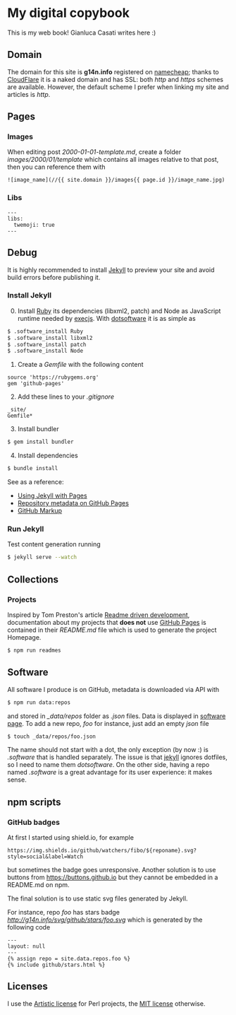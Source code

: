 
# My digital copybook

This is my web book! Gianluca Casati writes here :)

## Domain

The domain for this site is **g14n.info** registered on [namecheap](https://www.namecheap.com);
thanks to [CloudFlare](https://www.cloudflare.com/) it is a naked domain and has SSL: both *http* and *https* schemes are available.
However, the default scheme I prefer when linking my site and articles is *http*.

## Pages

### Images

When editing post *2000-01-01-template.md*, create a folder *images/2000/01/template*
which contains all images relative to that post, then you can reference them with

```
![image_name](//{{ site.domain }}/images{{ page.id }}/image_name.jpg)
```

### Libs

```
---
libs:
  twemoji: true
---
```

## Debug

It is highly recommended to install [Jekyll][3] to preview your site and avoid build errors before publishing it.

### Install Jekyll

0. Install [Ruby](https://www.ruby-lang.org) its dependencies (libxml2, patch) and Node as JavaScript runtime needed by [execjs](https://github.com/rails/execjs).
With [dotsoftware](http://g14n.info/dotsoftware/) it is as simple as

```bash
$ .software_install Ruby
$ .software_install libxml2
$ .software_install patch
$ .software_install Node
```

1. Create a *Gemfile* with the following content

```
source 'https://rubygems.org'
gem 'github-pages'
```

2. Add these lines to your *.gitignore*

```
_site/
Gemfile*
```

3. Install bundler

```bash
$ gem install bundler
```

4. Install dependencies

```bash
$ bundle install
```

See as a reference:
* [Using Jekyll with Pages](https://help.github.com/articles/using-jekyll-with-pages)
* [Repository metadata on GitHub Pages](https://help.github.com/articles/repository-metadata-on-github-pages/)
* [GitHub Markup](https://github.com/github/markup)

### Run Jekyll

Test content generation running

```bash
$ jekyll serve --watch
```

## Collections

### Projects

Inspired by Tom Preston's article [Readme driven development](http://tom.preston-werner.com/2010/08/23/readme-driven-development.html),
documentation about my projects that **does not** use [GitHub Pages][4] is contained in their *README.md* file which is used to generate the project Homepage.

```bash
$ npm run readmes
```

## Software

All software I produce is on GitHub, metadata is downloaded via API with

```bash
$ npm run data:repos
```

and stored in *_data/repos* folder as *.json* files. Data is displayed in [software page](http://g14n.info/software).
To add a new repo, *foo* for instance, just add an empty *json* file

```bash
$ touch _data/repos/foo.json
```

The name should not start with a dot, the only exception (by now :) is *.software* that is handled separately. The issue is that [jekyll][3] ignores dotfiles, so I need to name them *dotsoftware*. On the other side, having a repo named *.software* is a great advantage for its user experience: it makes sense.

## npm scripts

### GitHub badges

At first I started using shield.io, for example

```
https://img.shields.io/github/watchers/fibo/${reponame}.svg?style=social&label=Watch
```

but sometimes the badge goes unresponsive. Another solution is to use buttons from https://buttons.github.io but they cannot be embedded in a README.md on npm.

The final solution is to use static svg files generated by Jekyll.

For instance, repo *foo* has stars badge *http://g14n.info/svg/github/stars/foo.svg*
which is generated by the following code

```
---
layout: null
---
{% assign repo = site.data.repos.foo %}
{% include github/stars.html %}
```


## Licenses

I use the [Artistic license](http://g14n.info/artistic-license) for Perl projects, the [MIT license](http://g14n.info/mit-license) otherwise.

  [2]: http://kramdown.gettalong.com "kramdown"
  [3]: http://jekyllrb.com "Jekyll"
  [4]: https://pages.github.com "GitHub Pages"

